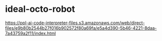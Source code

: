 # ideal-octo-robot
https://ppl-ai-code-interpreter-files.s3.amazonaws.com/web/direct-files/e9b80b2544b27f016b902572f80a69fa/e5a4d390-5b46-4221-8daa-7a43759a2f11/index.html
